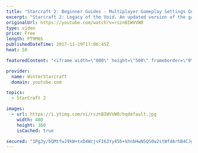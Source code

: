 ```yaml
---
title: "Starcraft 2: Beginner Guides - Multiplayer Gameplay Settings Guide and Recommendations (Updated)"
excerpt: "Starcraft 2: Legacy of the Void. An updated version of the gameplay/controls and region settings guide for Legacy of the Void, going over the changes and reiterating my recommended settings, as well as the settings I use as a Grandmaster player.  Thanks for watching and hope you enjoy!  I am a Grandmasters"
originalUrl: https://youtube.com/watch?v=rsznBIWVVW0
type: video
price: Free
length: PT9M6S
publishedDateTime: 2017-11-19T17:06:45Z
heat: 50

featuredContent: "<iframe width=\"800\" height=\"500\" frameborder=\"0\" src=\"https://www.youtube.com/embed/rsznBIWVVW0\" allow=\"accelerometer; autoplay; encrypted-media; gyroscope; picture-in-picture\" allowfullscreen></iframe>"

provider:
  name: WinterStarcraft
  domain: youtube.com

topics:
  - StarCraft 2

images:
  - url: https://i.ytimg.com/vi/rsznBIWVVW0/hqdefault.jpg
    width: 480
    height: 360
    isCached: true

secured: "1Pg3y/bQMtfwJ9kW+txD4WcjvFI63Yy45b+khnbHwN5QS0w2stWfdArhB4CJgFmS47hkp3j4Vm/I1F1f57re/sm5nCb162zX4uqquTH1NpJ2ptApXVPjfwxX10cmxlchSWfesQRdrWm4l1NzrsLiP1z9ePGvifHXi77OgDCPHcGGzTrV4Mu1H0+BhRNZzLOEQeZBl9vGXqf8u2g+u1VBuTZujLqh8zb/EpC+JUKF5cFeJFv6HMudP+vqrw/v6Ml1WZ9euMIVEyc0p9WqW/wUJpUFlskxaBBA9E1dQ7O6N4DuKvboQaHsngmxEaG79sXWPNBwnehKMwB++ArjijXqSX2ceRe3MBMEaByGHFhPh24M8ilvusbAIh1GrIFBImABDUdMU/WrIuqHpm0WBppoQR5IcMIiP/7uMUVhepGjprI=;ti1tPJfnjm6G5gAdl6HXTg=="
---
```


